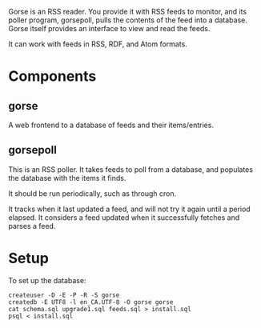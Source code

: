 Gorse is an RSS reader. You provide it with RSS feeds to monitor, and its
poller program, gorsepoll, pulls the contents of the feed into a database.
Gorse itself provides an interface to view and read the feeds.

It can work with feeds in RSS, RDF, and Atom formats.


# Components

## gorse
A web frontend to a database of feeds and their items/entries.


## gorsepoll
This is an RSS poller. It takes feeds to poll from a database, and populates
the database with the items it finds.

It should be run periodically, such as through cron.

It tracks when it last updated a feed, and will not try it again until a period
elapsed. It considers a feed updated when it successfully fetches and parses a
feed.


# Setup
To set up the database:

    createuser -D -E -P -R -S gorse
    createdb -E UTF8 -l en_CA.UTF-8 -O gorse gorse
    cat schema.sql upgrade1.sql feeds.sql > install.sql
    psql < install.sql
